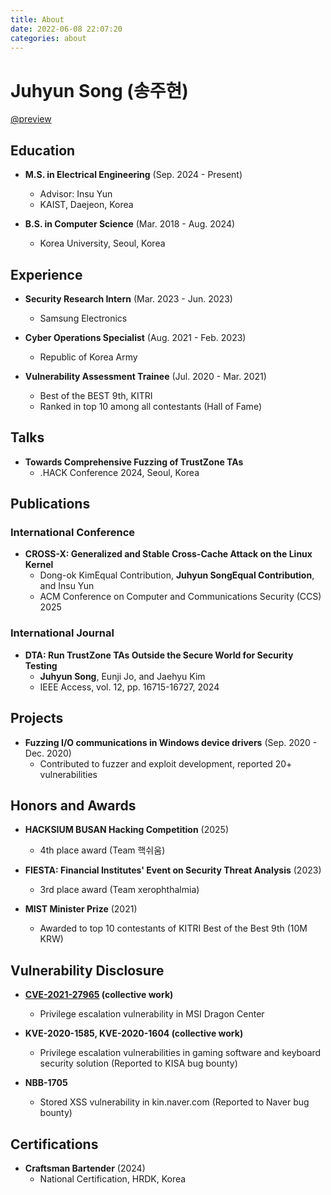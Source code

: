 ```yaml
---
title: About
date: 2022-06-08 22:07:20
categories: about
---
```


# Juhyun Song (송주현)

[@preview](https://github.com/juhyun167)


## Education

- **M.S. in Electrical Engineering** (Sep. 2024 - Present)
    - Advisor: Insu Yun
	- KAIST, Daejeon, Korea

- **B.S. in Computer Science** (Mar. 2018 - Aug. 2024)
	- Korea University, Seoul, Korea


## Experience

- **Security Research Intern** (Mar. 2023 - Jun. 2023)
    - Samsung Electronics

- **Cyber Operations Specialist** (Aug. 2021 - Feb. 2023)
	- Republic of Korea Army

- **Vulnerability Assessment Trainee** (Jul. 2020 - Mar. 2021)
    - Best of the BEST 9th, KITRI
	- Ranked in top 10 among all contestants (Hall of Fame)


## Talks

- **Towards Comprehensive Fuzzing of TrustZone TAs**
    - .HACK Conference 2024, Seoul, Korea [<i class="fa-solid fa-file-pdf"></i>](/uploads/talks/dothack_2024.pdf)


## Publications

### International Conference

- **CROSS-X: Generalized and Stable Cross-Cache Attack on the Linux Kernel**
    - Dong-ok Kim<span class="tooltip-wrapper"><i class="fa-solid fa-circle-info"></i><span class="tooltip-text">Equal Contribution</span></span>, **Juhyun Song<span class="tooltip-wrapper"><i class="fa-solid fa-circle-info"></i><span class="tooltip-text">Equal Contribution</span></span>**, and Insu Yun
    - ACM Conference on Computer and Communications Security (CCS) 2025 [<i class="fa-solid fa-globe"></i>](https://github.com/juhyun167/CROSS-X)

### International Journal

- **DTA: Run TrustZone TAs Outside the Secure World for Security Testing**
    - **Juhyun Song**, Eunji Jo, and Jaehyu Kim
    - IEEE Access, vol. 12, pp. 16715-16727, 2024 [<i class="fa-solid fa-globe"></i>](https://github.com/juhyun167/dta)


## Projects

- **Fuzzing I/O communications in Windows device drivers** (Sep. 2020 - Dec. 2020)
    - Contributed to fuzzer and exploit development, reported 20+ vulnerabilities [<i class="fa-solid fa-globe"></i>](https://kronl.github.io/docs/)


## Honors and Awards

- **HACKSIUM BUSAN Hacking Competition** (2025)
    - 4th place award (Team 핵쉬움)

- **FIESTA: Financial Institutes' Event on Security Threat Analysis** (2023)
    - 3rd place award (Team xerophthalmia)

- **MIST Minister Prize** (2021)
    - Awarded to top 10 contestants of KITRI Best of the Best 9th (10M KRW)


## Vulnerability Disclosure

- **[CVE-2021-27965](https://nvd.nist.gov/vuln/detail/CVE-2021-27965) (collective work)**
    - Privilege escalation vulnerability in MSI Dragon Center

- **KVE-2020-1585, KVE-2020-1604 (collective work)**
    - Privilege escalation vulnerabilities in gaming software and keyboard security solution (Reported to KISA bug bounty)

- **NBB-1705**
    - Stored XSS vulnerability in kin.naver.com (Reported to Naver bug bounty)


## Certifications

- **Craftsman Bartender** (2024)
    - National Certification, HRDK, Korea
